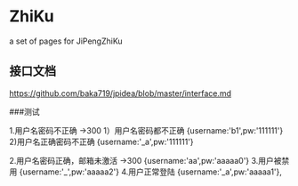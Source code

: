 # ZhiKu
a set of pages for JiPengZhiKu

## 接口文档
https://github.com/baka719/jpidea/blob/master/interface.md



###测试
 
1.用户名密码不正确 ->300
    1）用户名密码都不正确
        {username:'b1',pw:'111111'}
    2)用户名正确密码不正确
        {username:'_a',pw:'111111'}

2.用户名密码正确，邮箱未激活 ->300
    {username:'aa',pw:'aaaaa0'}
3.用户被禁用
    {username:'_',pw:'aaaaa2'}
4.用户正常登陆
    {username:'_a',pw:'aaaaa1'},
